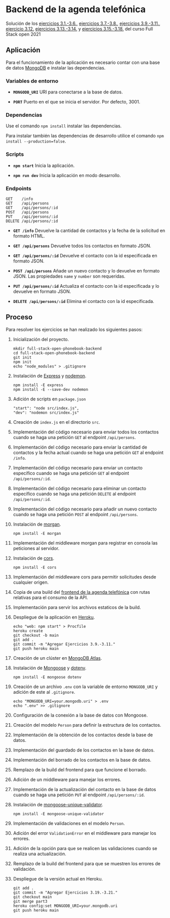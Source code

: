 # Backend de la agenda telefónica

Solución de los [ejercicios 3.1.-3.6.](https://fullstackopen.com/es/part3/node_js_y_express#ejercicios-3-1-3-6), [ejercicios 3.7.-3.8.](https://fullstackopen.com/es/part3/node_js_y_express#ejercicios-3-7-3-8), [ejercicios 3.9.-3.11.](https://fullstackopen.com/es/part3/implementacion_de_la_aplicacion_en_internet#ejercicios-3-9-3-11), [ejercicio 3.12.](https://fullstackopen.com/es/part3/guardando_datos_en_mongo_db#ejercicio-3-12) [ejercicios 3.13.-3.14.](https://fullstackopen.com/es/part3/guardando_datos_en_mongo_db#ejercicios-3-13-3-14) y [ejercicios 3.15.-3.18.](https://fullstackopen.com/es/part3/guardando_datos_en_mongo_db#ejercicios-3-15-3-18) del curso Full Stack open 2021

## Aplicación

Para el funcionamiento de la aplicación es necesario contar con una base de datos [MongoDB](https://www.mongodb.com/) e instalar las dependencias.

### Variables de entorno

- **`MONGODB_URI`** URI para conectarse a la base de datos.

- **`PORT`** Puerto en el que se inicia el servidor. Por defecto, 3001.

### Dependencias

Use el comando `npm install` instalar las dependencias.

Para instalar también las dependencias de desarrollo utilice el comando `npm install --production=false`.

### Scripts

- **`npm start`** Inicia la aplicación.

- **`npm run dev`** Inicia la aplicación en modo desarrollo.

### Endpoints

```
GET    /info
GET    /api/persons
GET    /api/persons/:id
POST   /api/persons
PUT    /api/persons/:id
DELETE /api/persons/:id
```

- **`GET /info`** Devuelve la cantidad de contactos y la fecha de la solicitud en formato HTML.

- **`GET /api/persons`** Devuelve todos los contactos en formato JSON.

- **`GET /api/persons/:id`** Devuelve el contacto con la id especificada en formato JSON.

- **`POST /api/persons`** Añade un nuevo contacto y lo devuelve en formato JSON. Las propiedades `name` y `number` son requeridas.

- **`PUT /api/persons/:id`** Actualiza el contacto con la id especificada y lo devuelve en formato JSON.

- **`DELETE /api/persons/:id`** Elimina el contacto con la id especificada.

## Proceso

Para resolver los ejercicios se han realizado los siguientes pasos:

1. Inicialización del proyecto.

   ```
   mkdir full-stack-open-phonebook-backend
   cd full-stack-open-phonebook-backend
   git init
   npm init
   echo "node_modules" > .gitignore
   ```

2. Instalación de [Express](https://expressjs.com/) y [nodemon](https://github.com/remy/nodemon).

   ```
   npm install -E express
   npm install -E --save-dev nodemon
   ```

3. Adición de scripts en `package.json`

   ```
   "start": "node src/index.js",
   "dev": "nodemon src/index.js"
   ```

4. Creación de `index.js` en el directorio `src`.

5. Implementación del código necesario para enviar todos los contactos cuando se haga una petición `GET` al endpoint `/api/persons`.

6. Implementación del código necesario para enviar la cantidad de contactos y la fecha actual cuando se haga una petición `GET` al endpoint `/info`.

7. Implementación del código necesario para enviar un contacto específico cuando se haga una petición `GET` al endpoint `/api/persons/:id`.

8. Implementación del código necesario para eliminar un contacto específico cuando se haga una petición `DELETE` al endpoint `/api/persons/:id`.

9. Implementación del código necesario para añadir un nuevo contacto cuando se haga una petición `POST` al endpoint `/api/persons`.

10. Instalación de [morgan](https://github.com/expressjs/morgan).

    ```
    npm install -E morgan
    ```

11. Implementación del middleware morgan para registrar en consola las peticiones al servidor.

12. Instalación de [cors](https://github.com/expressjs/cors).

    ```
    npm install -E cors
    ```

13. Implementación del middleware cors para permitir solicitudes desde cualquier origen.

14. Copia de una build del [frontend de la agenda telefónica](https://github.com/alfredogonzalezmartinez/full-stack-open/tree/main/part2/phonebook) con rutas relativas para el consumo de la API.

15. Implementación para servir los archivos estaticos de la build.

16. Despliegue de la aplicación en [Heroku](https://heroku.com).

    ```
    echo "web: npm start" > Procfile
    heroku create
    git checkout -b main
    git add .
    git commit -m "Agregar Ejercicios 3.9.-3.11."
    git push heroku main
    ```

17. Creación de un clúster en [MongoDB Atlas](https://www.mongodb.com/atlas/database).

18. Instalación de [Mongoose](https://mongoosejs.com/) y [dotenv](https://github.com/motdotla/dotenv).

    ```
    npm install -E mongoose dotenv
    ```

19. Creación de un archivo `.env` con la variable de entorno `MONGODB_URI` y adición de este al `.gitignore`.

    ```
    echo "MONGODB_URI=your.mongodb.uri" > .env
    echo ".env" >> .gitignore
    ```

20. Configuración de la conexión a la base de datos con Mongoose.

21. Creación del modelo `Person` para definir la estructura de los contactos.

22. Implementación de la obtención de los contactos desde la base de datos.

23. Implementación del guardado de los contactos en la base de datos.

24. Implementación del borrado de los contactos en la base de datos.

25. Remplazo de la build del frontend para que funcione el borrado.

26. Adición de un middleware para manejar los errores.

27. Implementación de la actualización del contacto en la base de datos cuando se haga una petición `PUT` al endpoint `/api/persons/:id`.

28. Instalación de [mongoose-unique-validator](https://github.com/blakehaswell/mongoose-unique-validator).

    ```
    npm install -E mongoose-unique-validator
    ```

29. Implementación de validaciones en el modelo `Person`.

30. Adición del error `ValidationError` en el middleware para manejar los errores.

31. Adición de la opción para que se realicen las validaciones cuando se realiza una actualización.

32. Remplazo de la build del frontend para que se muestren los errores de validación.

33. Despliegue de la versión actual en Heroku.

    ```
    git add .
    git commit -m "Agregar Ejercicios 3.19.-3.21."
    git checkout main
    git merge part3
    heroku config:set MONGODB_URI=your.mongodb.uri
    git push heroku main
    ```
